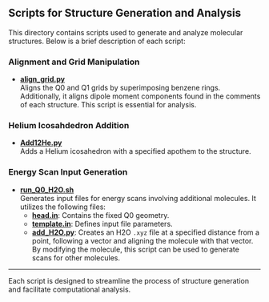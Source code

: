 ## Scripts for Structure Generation and Analysis

This directory contains scripts used to generate and analyze molecular structures. Below is a brief description of each script:

### Alignment and Grid Manipulation
- **[align_grid.py](./align_grid.py)**  
    Aligns the Q0 and Q1 grids by superimposing benzene rings. Additionally, it aligns dipole moment components found in the comments of each structure. This script is essential for analysis.

### Helium Icosahdedron Addition
- **[Add12He.py](./Add12He.py)**  
    Adds a Helium icosahedron with a specified apothem to the structure.

### Energy Scan Input Generation
- **[run_Q0_H2O.sh](./run_Q0_H2O.sh)**  
    Generates input files for energy scans involving additional molecules. It utilizes the following files:
    - **[head.in](./head.in)**: Contains the fixed Q0 geometry.
    - **[template.in](./template.in)**: Defines input file parameters.
    - **[add_H2O.py](./add_H2O.py)**: Creates an H2O `.xyz` file at a specified distance from a point, following a vector and aligning the molecule with that vector. By modifying the molecule, this script can be used to generate scans for other molecules.

---
Each script is designed to streamline the process of structure generation and facilitate computational analysis.

